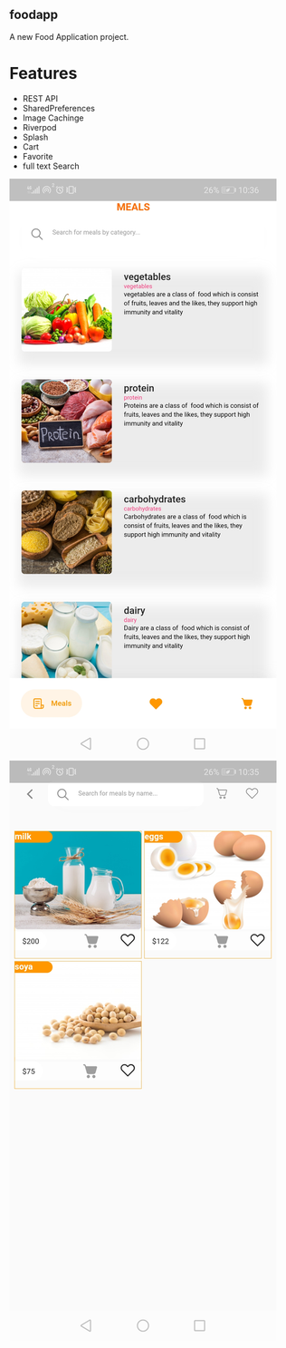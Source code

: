 ## foodapp

A new Food Application project.


# Features
- REST API
- SharedPreferences
- Image Cachinge
- Riverpod
- Splash
- Cart
- Favorite
- full text Search


![alt text](https://github.com/leadpresence/foodapp/blob/master/shots/foodapp-cat.jpg)
![alt text](https://github.com/leadpresence/foodapp/blob/master/shots/foodapp-list.jpg)




